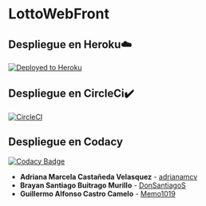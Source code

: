 # LottoWebFront


## Despliegue en Heroku☁️

[![Deployed to Heroku](https://www.herokucdn.com/deploy/button.png)](https://lotto-web-app.herokuapp.com/)


## Despliegue en CircleCi✔️ 

[![CircleCI](https://circleci.com/gh/Los-Innombrables/2020-2-PROYCVDS-LosInnombrables.svg?style=svg)](https://app.circleci.com/pipelines/github/Los-Innombrables/2020-2-PROYCVDS-LosInnombrables)


## Despliegue en Codacy

[![Codacy Badge](https://app.codacy.com/project/badge/Grade/f6dc63ea7bc64c57988c829bcac97102)](https://www.codacy.com?utm_source=github.com&amp;utm_medium=referral&amp;utm_content=LottoWebTeam/ProyectoARSW2021_LottoWeb&amp;utm_campaign=Badge_Grade)

* **Adriana Marcela Castañeda Velasquez** - [adrianamcv](https://github.com/adrianamcv)
* **Brayan Santiago Buitrago Murillo** - [DonSantiagoS](https://github.com/DonSantiagoS)
* **Guillermo Alfonso Castro Camelo** - [Memo1019](https://github.com/memo1019)
